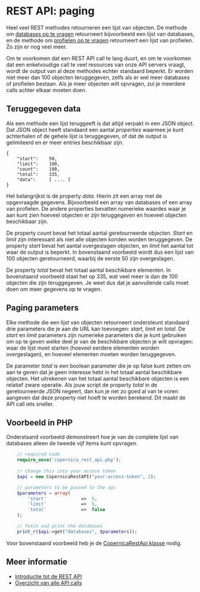 # REST API: paging

Heel veel REST methodes retourneren een lijst van objecten. De methode om
[databases op te vragen](rest-get-databases) retourneert bijvoorbeeld een lijst
van databases, en de methode om [profielen op te vragen](rest-get-database-profiles)
retourneert een lijst van profielen. Zo zijn er nog veel meer.

Om te voorkomen dat een REST API call te lang duurt, en om te voorkomen dat een 
enkelvoudige call te veel resources van onze API servers vraagt, wordt de output 
van al deze methodes echter standaard beperkt. Er worden niet meer dan 100 objecten 
teruggegeven, zelfs als er wel meer databases of profielen bestaan. Als je meer 
objecten wilt opvragen, zul je meerdere calls achter elkaar moeten doen.

## Teruggegeven data

Als een methode een lijst teruggeeft is dat altijd verpakt in een JSON object.
Dat JSON object heeft standaard een aantal *properties* waarmee je kunt
achterhalen of de gehele lijst is teruggegeven, of dat de output is gelimiteerd
en er meer entries beschikbaar zijn.

    {
        "start":    50,
        "limit":    100,
        "count":    100,
        "total":    335,
        "data":     [ .... ]
    }

Het belangrijkst is de property *data*. Hierin zit een array met de opgevraagde 
gegevens. Bijvoorbeeld een array van databases of een array van profielen. De
andere properties bevatten numerieke waardes waar je aan kunt zien hoeveel
objecten er zijn teruggegeven en hoeveel objecten beschikbaar zijn.

De property *count* bevat het totaal aantal geretourneerde objecten. *Start*
en *limit* zijn interessant als niet alle objecten konden worden teruggegeven.
De property *start* bevat het aantal overgeslagen objecten, en *limit* het
aantal tot waar de output is beperkt. In bovenstaand voorbeeld wordt dus een
lijst van 100 objecten geretourneerd, waarbij de eerste 50 zijn overgeslagen.

De property *total* bevat het totaal aantal beschikbare elementen. In bovenstaand
voorbeeld staat het op 335, wat veel meer is dan de 100 objecten die zijn teruggegeven.
Je weet dus dat je aanvullende calls moet doen om meer gegevens op te vragen.

## Paging parameters

Elke methode die een lijst van objecten retourneert ondersteunt standaard
drie parameters die je aan de URL kan toevoegen: *start*, *limit* en *total*.
De *start* en *limit* parameters zijn numerieke parameters die je kunt gebruiken
om op te geven welke deel je van de beschikbare objecten je wilt opvragen: waar 
de lijst moet starten (hoeveel eerdere elementen worden overgeslagen), en 
hoeveel elementen moeten worden teruggegeven.

De parameter *total* is een boolean parameter die je op false kunt zetten om
aan te geven dat je geen interesse hebt in het totaal aantal beschikbare objecten. 
Het uitrekenen van het totaal aantal beschikbare objecten is een relatief zware
operatie. Als jouw script de property *total* in de geretourneerde JSON negeert, 
dan kun je net zo goed al van te voren aangeven dat deze property niet hoeft
te worden berekend. Dit maakt de API call iets sneller.

## Voorbeeld in PHP

Onderstaand voorbeeld demonstreert hoe je van de complete lijst van databases 
alleen de tweede vijf items kunt opvragen.

```php
    // required code
    require_once('copernica_rest_api.php');
    
    // change this into your access token
    $api = new CopernicaRestAPI("your-access-token", 2);

    // parameters to be passed to the api
    $parameters = array(
        'start'             =>  5,
        'limit'             =>  5,
        'total'             =>  false
    );

    // fetch and print the databases
    print_r($api->get("databases", $parameters));
```

Voor bovenstaand voorbeeld heb je de [CopernicaRestApi klasse](rest-php) nodig.

## Meer informatie

* [Introductie tot de REST API](rest-api)
* [Overzicht van alle API calls](rest-api)
